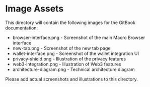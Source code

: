 # Image Assets

This directory will contain the following images for the GitBook documentation:

- browser-interface.png - Screenshot of the main Macro Browser interface
- new-tab.png - Screenshot of the new tab page
- wallet-interface.png - Screenshot of the wallet integration UI
- privacy-shield.png - Illustration of the privacy features
- web3-integration.png - Illustration of Web3 features
- architecture-diagram.png - Technical architecture diagram

Please add actual screenshots and illustrations to this directory. 